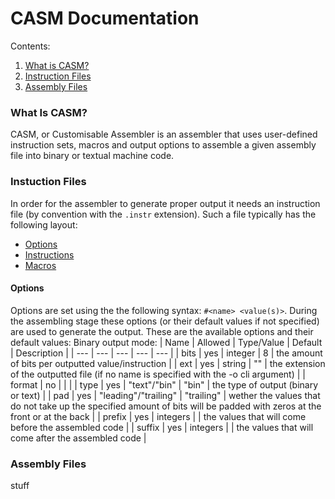 # CASM Documentation

Contents:</b>
1. [What is CASM?](#what-is-casm)
2. [Instruction Files](#instuction-files)
3. [Assembly Files](#assembly-files)

### What Is CASM?
CASM, or Customisable Assembler is an assembler that uses user-defined instruction sets, macros and output options to assemble a given assembly file into binary or textual machine code.
</b>


### Instuction Files
In order for the assembler to generate proper output it needs an instruction file (by convention with the `.instr` extension). Such a file typically has the following layout:
- [Options](#options)
- [Instructions](#instructions)
- [Macros](#macros)
</b>

#### Options
Options are set using the the following syntax: `#<name> <value(s)>`. During the assembling stage these options (or their default values if not specified) are used to generate the output.
</b>
These are the available options and their default values:
</b>
</b>
Binary output mode:
| Name | Allowed | Type/Value | Default | Description |
| --- | --- | --- | --- | --- |
| bits | yes | integer | 8 | the amount of bits per outputted value/instruction |
| ext | yes | string | "" | the extension of the outputted file (if no name is specified with the -o cli argument) |
| format | no | | |
| type | yes | "text"/"bin" | "bin" | the type of output (binary or text) |
| pad | yes | "leading"/"trailing" | "trailing" | wether the values that do not take up the specified amount of bits will be padded with zeros at the front or at the back |
| prefix | yes | integers | | the values that will come before the assembled code |
| suffix | yes | integers | | the values that will come after the assembled code |

### Assembly Files
stuff